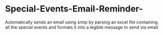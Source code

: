 # Special-Events-Email-Reminder-
Automatically sends an email using smtp by parsing an excel file containing all the special events and formats it into a legible message to send via email
